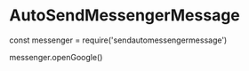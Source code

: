# AutoSendMessengerMessage

const messenger = require('sendautomessengermessage')

messenger.openGoogle()
